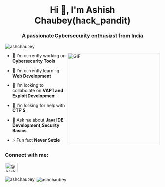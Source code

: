 <h1 align="center">Hi 👋, I'm Ashish Chaubey(hack_pandit)</h1>
<h3 align="center">A passionate Cybersecurity enthusiast from India</h3>

<p align="left"> <img src="https://komarev.com/ghpvc/?username=ashchaubey&label=Profile%20views&color=0e75b6&style=flat" alt="ashchaubey" /> </p>
<img align="right" alt="GIF" height="300px" width="300px" src="https://media.tenor.com/images/3c1e99287e04732354ce044e02a26e57/tenor.gif" />

- 🔭 I’m currently working on **Cybersecurity Tools**

- 🌱 I’m currently learning **Web Development**

- 👯 I’m looking to collaborate on **VAPT and Exploit Development**

- 🤝 I’m looking for help with **CTF'S**

- 💬 Ask me about **Java IDE Development,Security Basics**

- ⚡ Fun fact **Never Settle**

<h3 align="left">Connect with me:</h3>
<p align="left">
<a href="https://twitter.com/@hack_pandit" target="blank"><img align="center" src="https://cdn.jsdelivr.net/npm/simple-icons@3.0.1/icons/twitter.svg" alt="@hack_pandit" height="30" width="40" /></a>
</p>



<p><img align="left" src="https://github-readme-stats.vercel.app/api/top-langs?username=ashchaubey&show_icons=true&locale=en&layout=compact" alt="ashchaubey" /></p>

<p>&nbsp;<img align="center" src="https://github-readme-stats.vercel.app/api?username=ashchaubey&show_icons=true&locale=en" alt="ashchaubey" /></p>







